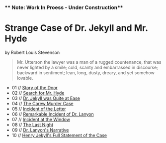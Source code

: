 
### ** Note: Work In Proess - Under Construction**


# Strange Case of Dr. Jekyll and Mr. Hyde

by Robert Louis Stevenson

> Mr. Utterson the lawyer was a man of a rugged countenance, that was
> never lighted by a smile; cold, scanty and embarrassed in
> discourse; backward in sentiment; lean, long, dusty, dreary, and
> yet somehow lovable.

- 01 // [Story of the Door](01.md)
- 02 // [Search for Mr. Hyde](02.md)
- 03 // [Dr. Jekyll was Quite at Ease](03.md)
- 04 // [The Carew Murder Case](04.md)
- 05 // [Incident of the Letter](05.md)
- 06 // [Remarkable Incident of Dr. Lanyon](06.md)
- 07 // [Incident at the Window](07.md)
- 08 // [The Last Night](08.md)
- 09 // [Dr. Lanyon's Narrative](09.md)
- 10 // [Henry Jekyll's Full Statement of the Case](10.md)
